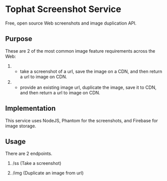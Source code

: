 # Tophat Screenshot Service

Free, open source Web screenshots and image duplication API.

Purpose
---

These are 2 of the most common image feature requirements across the Web:

1) - take a screenshot of a url, save the image on a CDN, and then return a url to image on CDN.

2) - provide an existing image url, duplicate the image, save it to CDN, and then return a url to image on CDN.

Implementation
---

This service uses NodeJS, Phantom for the screenshots, and Firebase for image storage.

Usage
---

There are 2 endpoints.

1) /ss (Take a screenshot)

2) /img (Duplicate an image from url)


